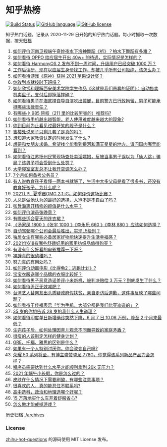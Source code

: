 # 知乎热榜
[![Build Status](https://github.com/ToWeLong/zhihu-hot-questions/workflows/CI/badge.svg)](https://github.com/ToWeLong/zhihu-hot-questions/actions)
[![GitHub language](https://img.shields.io/badge/language-golang-orange.svg)](https://golang.org/)
[![GitHub license](https://img.shields.io/github/license/ToWeLong/zhihu-hot-questions)](https://github.com/ToWeLong/zhihu-hot-questions/blob/main/LICENSE)

知乎热门话题，记录从 2020-11-29 日开始的知乎热门话题。每小时抓取一次数据，按天[归档](./archives)

<!-- BEGIN -->

1. [如何评价河南卫视端午奇妙夜水下洛神舞蹈《祈》？拍水下舞蹈有多难？](https://www.zhihu.com/question/464684523)
1. [如何看待 OPPO 给应届生开出 40w+ 的待遇，实际情况是怎样的？](https://www.zhihu.com/question/420016446)
1. [如何看待 HarmonyOS 2 发布不到一周时间，升级用户已经突破 1000 万？](https://www.zhihu.com/question/464105336)
1. [工作后读研，现在以应届生身份找工作，却被几乎所有公司拒绝，该怎么办？](https://www.zhihu.com/question/365741144)
1. [如何看待游戏《原神》获得 2021 苹果设计奖？](https://www.zhihu.com/question/464501473)
1. [你敢到点就按时下班吗？](https://www.zhihu.com/question/457104253)
1. [如何欣赏和理解西安美术学院学生作品《这就是我们愚蠢的证明》：自动售卖机卖盘子，支付后即掉落摔碎？](https://www.zhihu.com/question/464470625)
1. [如何看待男子在海底捞自导自演吃出蟑螂，目前警方已行政拘留，男子可能承担哪些法律责任？](https://www.zhihu.com/question/465079839)
1. [有哪些小 985 院校（211 里的比较厉害的）推荐吗?](https://www.zhihu.com/question/458752533)
1. [如何看待手机越出越智能，老人使用难度越来越大的现象?](https://www.zhihu.com/question/464837417)
1. [你到目前为止看见过最好笑的段子是什么？](https://www.zhihu.com/question/297417967)
1. [售楼处说房子只剩几套了是真的吗？](https://www.zhihu.com/question/460961867)
1. [想知道大家教资认定的时候发生了什么？](https://www.zhihu.com/question/404114152)
1. [想要和女朋友求婚，希望找个能看到银河和满天星星的地方，请问国内哪里能看到？](https://www.zhihu.com/question/453392696)
1. [如何看待江苏扬州民警现场查处卖淫嫖娼，反被当事男子误以为「仙人跳」骗局？该男子将会受到什么处罚？](https://www.zhihu.com/question/464879487)
1. [大学寝室室友总不让我开空调怎么办？](https://www.zhihu.com/question/38044867)
1. [7个月如何备考公务员？](https://www.zhihu.com/question/453217326)
1. [有人说教育孩子看懂一两本书就够了，生活中大多父母是看了很多书，还没有教育好孩子，为什么呢？](https://www.zhihu.com/question/457945306)
1. [2021 LPL 夏季赛OMG 2:1 iG，如何评价这场比赛？](https://www.zhihu.com/question/464960777)
1. [人总是做他认为的最好的选择，人岂不是不自由了吗？](https://www.zhihu.com/question/464970403)
1. [张哲瀚离开精修的颜值是什么水平？](https://www.zhihu.com/question/464609843)
1. [如何评价演员张晚意？](https://www.zhihu.com/question/460146061)
1. [有哪些适合夏天的连衣裙？](https://www.zhihu.com/question/322674453)
1. [《汤家凤 1800 》《张宇 1000 》《李永乐 660 》《李林 880 》应该如何选择？](https://www.zhihu.com/question/374315667)
1. [自动驾驶哪个公司会最后胜出，实现L5级别？](https://www.zhihu.com/question/464799134)
1. [独居女生有哪些必备居家好物能快速提升生活幸福感？](https://www.zhihu.com/question/458240830)
1. [2021年618有哪些舒适好用的家用纺织品值得购买？](https://www.zhihu.com/question/464768591)
1. [有没有什么好看的电影推荐一下呀？](https://www.zhihu.com/question/454823503)
1. [裸辞真的很幼稚吗？](https://www.zhihu.com/question/449669673)
1. [努力真的有用处吗？](https://www.zhihu.com/question/463717843)
1. [如何评价动画电影《比得兔2：逃跑计划》?](https://www.zhihu.com/question/460509561)
1. [宝宝衣服送哪个品牌的衣服比较好？](https://www.zhihu.com/question/462897746)
1. [如何看待男子恶意造谣差评小米新机，被判决赔偿 3 万元？到底发生了什么？](https://www.zhihu.com/question/464106592)
1. [如何看待尹正无效减肥？](https://www.zhihu.com/question/464743137)
1. [台湾艺人替网友出头质疑政府假扶贫，亲自走访后道歉，这件事反映了哪些问题？](https://www.zhihu.com/question/464604915)
1. [如何看待王传福表示「华为手机，大部分都是我们比亚迪造的」？](https://www.zhihu.com/question/464283085)
1. [35 岁的你想告诉 28 岁的我什么人生道理？](https://www.zhihu.com/question/345832687)
1. [如何看待印度单日新增确诊突然下降，6 月 7 日 10.06 万例，降至 2 个月来最低？](https://www.zhihu.com/question/464053148)
1. [生完孩子后，如何处理因育儿观念不同而导致的家庭矛盾？](https://www.zhihu.com/question/458455898)
1. [很瘦的人该制定怎样的健身计划？](https://www.zhihu.com/question/22716525)
1. [GRE、托福、雅思的区别是什么？](https://www.zhihu.com/question/21404415)
1. [如果有一个人特别讨厌你，你会改变自己吗?](https://www.zhihu.com/question/464036742)
1. [荣耀 50 系列将至，有博主盛赞骁龙 778G，你觉得该系列新品产品力会怎样？](https://www.zhihu.com/question/464079313)
1. [程序员需要达到什么水平才能顺利拿到 20k 无压力？](https://www.zhihu.com/question/47597895)
1. [2021 年端午小长假，你是怎么过的？](https://www.zhihu.com/question/464547029)
1. [皮肤在什么情况下需要刷酸，有哪些注意事项？](https://www.zhihu.com/question/27430540)
1. [很喜欢的人，真的能忍住不联系吗?](https://www.zhihu.com/question/463467260)
1. [高中选科，政治和地理选哪个好呢？](https://www.zhihu.com/question/461969943)
1. [15 万落地买什么车开着舒服省心?](https://www.zhihu.com/question/441839447)
1. [怎么做才能戒掉游戏？](https://www.zhihu.com/question/463153729)

<!-- END -->

历史归档 [./archives](./archives)


### License
[zhihu-hot-questions](https://github.com/towelong/zhihu-hot-questions) 的源码使用 MIT License 发布。